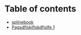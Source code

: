 # Table of contents

* [splinebook](README.md)
* [Pagsdflskjflskdfjslfe 1](pagsdflskjflskdfjslfe-1.md)
